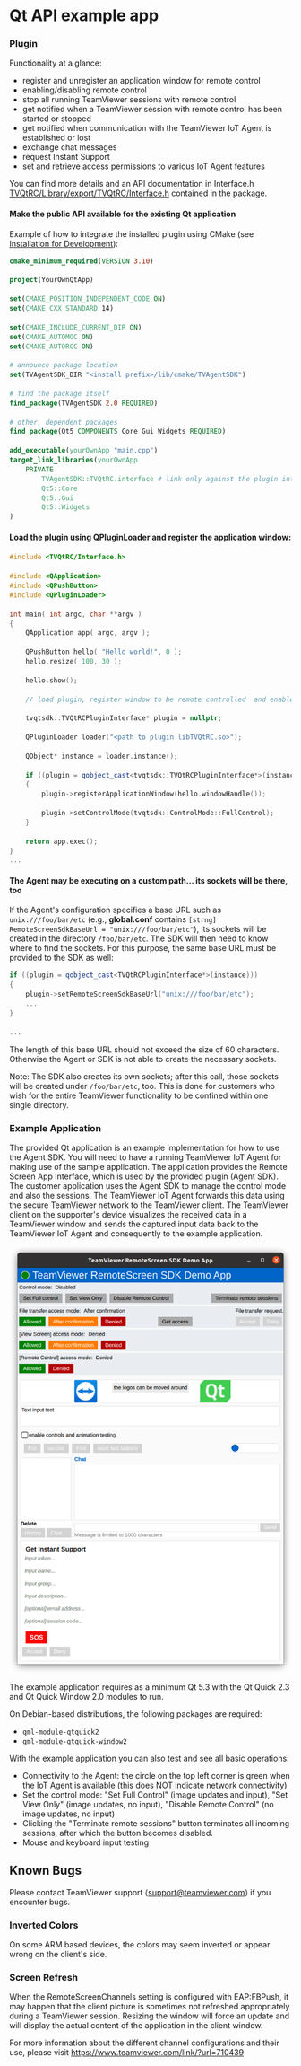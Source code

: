 # Qt API example app

### Plugin

Functionality at a glance:

* register and unregister an application window for remote control
* enabling/disabling remote control
* stop all running TeamViewer sessions with remote control
* get notified when a TeamViewer session with remote control has been started or stopped
* get notified when communication with the TeamViewer IoT Agent is established or lost
* exchange chat messages
* request Instant Support
* set and retrieve access permissions to various IoT Agent features

You can find more details and an API documentation in Interface.h [TVQtRC/Library/export/TVQtRC/Interface.h](./TVQtRC/Library/export/TVQtRC/Interface.h) contained in the package.

#### Make the public API available for the existing Qt application

Example of how to integrate the installed plugin using CMake (see [Installation for Development](#installation-for-development)):

```cmake
cmake_minimum_required(VERSION 3.10)

project(YourOwnQtApp)

set(CMAKE_POSITION_INDEPENDENT_CODE ON)
set(CMAKE_CXX_STANDARD 14)

set(CMAKE_INCLUDE_CURRENT_DIR ON)
set(CMAKE_AUTOMOC ON)
set(CMAKE_AUTORCC ON)

# announce package location
set(TVAgentSDK_DIR "<install prefix>/lib/cmake/TVAgentSDK")

# find the package itself
find_package(TVAgentSDK 2.0 REQUIRED)

# other, dependent packages
find_package(Qt5 COMPONENTS Core Gui Widgets REQUIRED)

add_executable(yourOwnApp "main.cpp")
target_link_libraries(yourOwnApp
    PRIVATE
        TVAgentSDK::TVQtRC.interface # link only against the plugin interface, not the plugin itself
        Qt5::Core
        Qt5::Gui
        Qt5::Widgets
)
```

#### Load the plugin using QPluginLoader and register the application window:

```cpp
#include <TVQtRC/Interface.h>

#include <QApplication>
#include <QPushButton>
#include <QPluginLoader>

int main( int argc, char **argv )
{
    QApplication app( argc, argv );

    QPushButton hello( "Hello world!", 0 );
    hello.resize( 100, 30 );

    hello.show();

    // load plugin, register window to be remote controlled  and enable full control

    tvqtsdk::TVQtRCPluginInterface* plugin = nullptr;

    QPluginLoader loader("<path to plugin libTVQtRC.so>");

    QObject* instance = loader.instance();

    if ((plugin = qobject_cast<tvqtsdk::TVQtRCPluginInterface*>(instance)))
    {
        plugin->registerApplicationWindow(hello.windowHandle());

        plugin->setControlMode(tvqtsdk::ControlMode::FullControl);
    }

    return app.exec();
}
...
```

#### The Agent may be executing on a custom path... its sockets will be there, too

If the Agent's configuration specifies a base URL such as `unix:///foo/bar/etc` (e.g., **global.conf** contains `[strng] RemoteScreenSdkBaseUrl = "unix:///foo/bar/etc"`), its sockets will be created in the directory `/foo/bar/etc`. The SDK will then need to know where to find the sockets. For this purpose, the same base URL must be provided to the SDK as well:

```cpp
if ((plugin = qobject_cast<TVQtRCPluginInterface*>(instance)))
{
    plugin->setRemoteScreenSdkBaseUrl("unix:///foo/bar/etc");
    ...
}

...
```
The length of this base URL should not exceed the size of 60 characters. Otherwise the Agent or SDK is not able to create the necessary sockets.

Note: The SDK also creates its own sockets; after this call, those sockets will be created under `/foo/bar/etc`, too. This is done for customers who wish for the entire TeamViewer functionality to be confined within one single directory.

### Example Application

The provided Qt application is an example implementation for how to use the Agent SDK. You will need to have a running TeamViewer IoT Agent for making use of the sample application. The application provides the Remote Screen App Interface, which is used by the provided plugin (Agent SDK). The customer application uses the Agent SDK to manage the control mode and also the sessions. The TeamViewer IoT Agent forwards this data using the secure TeamViewer network to the TeamViewer client. The TeamViewer client on the supporter's device visualizes the received data in a TeamViewer window and sends the captured input data back to the TeamViewer IoT Agent and consequently to the example application.

![example app screenshot](../doc/remote_screen_sdk_example_app_screenshot.png)

The example application requires as a minimum Qt 5.3 with the Qt Quick 2.3 and Qt Quick Window 2.0 modules to run.

On Debian-based distributions, the following packages are required:

* `qml-module-qtquick2`
* `qml-module-qtquick-window2`

With the example application you can also test and see all basic operations:

* Connectivity to the Agent: the circle on the top left corner is green when the IoT Agent is available (this does NOT indicate network connectivity)
* Set the control mode: "Set Full Control" (image updates and input), "Set View Only" (image updates, no input), "Disable Remote Control" (no image updates, no input)
* Clicking the "Terminate remote sessions" button terminates all incoming sessions, after which the button becomes disabled.
* Mouse and keyboard input testing

## Known Bugs

Please contact TeamViewer support ⟨support@teamviewer.com⟩ if you encounter bugs.

### Inverted Colors

On some ARM based devices, the colors may seem inverted or appear wrong on the client's side.

### Screen Refresh

When the RemoteScreenChannels setting is configured with EAP:FBPush, it may happen that the client picture is sometimes not refreshed appropriately during a TeamViewer session. Resizing the window will force an update and will display the actual content of the application in the client window.

For more information about the different channel configurations and their use, please visit https://www.teamviewer.com/link/?url=710439
